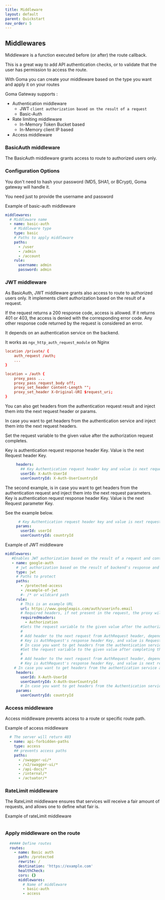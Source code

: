 ```yaml
---
title: Middleware
layout: default
parent: Quickstart
nav_order: 5
---
```



## Middlewares

Middleware is a function executed before (or after) the route callback.

This is a great way to add API authentication checks, or to validate that the user has permission to access the route.

With Goma you can create your middleware based on the type you want and apply it on your routes

Goma Gateway supports :

- Authentication middleware
    - JWT `client authorization based on the result of a request`
    - Basic-Auth
- Rate limiting middleware
    - In-Memory Token Bucket based
    - In-Memory client IP based
- Access middleware 

### BasicAuth middleware
The BasicAuth middleware grants access to route to authorized users only.

### Configuration Options

You don't need to hash your password (MD5, SHA1, or BCrypt), Goma gateway will handle it.

You need just to provide the username and password

Example of basic-auth middleware
```yaml
middlewares:
  # Middleware name
  - name: basic-auth
    # Middleware type 
    type: basic
    # Paths to apply middleware
    paths:
      - /user
      - /admin
      - /account
    rule:
      username: admin
      password: admin
```

### JWT middleware

As BasicAuth, JWT middleware grants also access to route to authorized users only.
It implements client authorization based on the result of a request.

If the request returns a 200 response code, access is allowed.
If it returns 401 or 403, the access is denied with the corresponding error code. Any other response code returned by the request is considered an error.

It depends on an authentication service on the backend.

It works as  `ngx_http_auth_request_module` on Nginx
```conf
location /private/ {
    auth_request /auth;
    ...
}

location = /auth {
    proxy_pass ...
    proxy_pass_request_body off;
    proxy_set_header Content-Length "";
    proxy_set_header X-Original-URI $request_uri;
}
```

You can also get headers from the authentication request result and inject them into the next request header or params.

In case you want to get headers from the authentication service and inject them into the next request headers.

Set the request variable to the given value after the authorization request completes.

Key is authentication request response header Key. Value is the next Request header Key.

```yaml
     headers:
       ## Key Authentication request header key and value is next request header key
       userId: X-Auth-UserId
       userCountryId: X-Auth-UserCountryId
```
The second example, is in case you want to get headers from the authentication request and inject them into the next request parameters.
Key is authentication request response header Key. Value is the next Request parameter Key.

See the example below.

```yaml
      # Key Authentication request header key and value is next request parameter key
     params:
       userId: userId
       userCountryId: countryId
```
Example of JWT middleware
```yaml
middlewares:
   #Enables JWT authorization based on the result of a request and continues the request.
   - name: google-auth
     # jwt authorization based on the result of backend's response and continue the request when the client is authorized
     type: jwt
     # Paths to protect
     paths:
       - /protected-access
       - /example-of-jwt
       #- /* or wildcard path
     rule:
       # This is an example URL
       url: https://www.googleapis.com/auth/userinfo.email
       # Required headers, if not present in the request, the proxy will return 403
       requiredHeaders:
         - Authorization
       #Sets the request variable to the given value after the authorization request completes.
       #
       # Add header to the next request from AuthRequest header, depending on your requirements
       # Key is AuthRequest's response header Key, and value is Request's header Key
       # In case you want to get headers from the authentication service and inject them into the next request header or parameters,
       #Set the request variable to the given value after completing the authorization request.
       #
       # Add header to the next request from AuthRequest header, depending on your requirements
       # Key is AuthRequest's response header Key, and value is next request header Key
    # In case you want to get headers from the authentication service and inject them into the next request headers.
     headers:
       userId: X-Auth-UserId
       userCountryId: X-Auth-UserCountryId
       # In case you want to get headers from the Authentication service and inject them to the next request params.
     params:
       userCountryId: countryId
```
### Access middleware

Access middleware prevents access to a route or specific route path.

Example of access middleware
```yaml
  # The server will return 403
  - name: api-forbidden-paths
    type: access
    ## prevents access paths
    paths:
      - /swagger-ui/*
      - /v2/swagger-ui/*
      - /api-docs/*
      - /internal/*
      - /actuator/*
```
### RateLimit middleware

The RateLimit middleware ensures that services will receive a fair amount of requests, and allows one to define what fair is.

Example of rateLimit middleware
```yaml

```

### Apply middleware on the route

```yaml
  ##### Define routes
  routes:
    - name: Basic auth
      path: /protected
      rewrite: /
      destination: 'https://example.com'
      healthCheck:
      cors: {}
      middlewares:
        # Name of middleware
        - basic-auth
        - access
```
